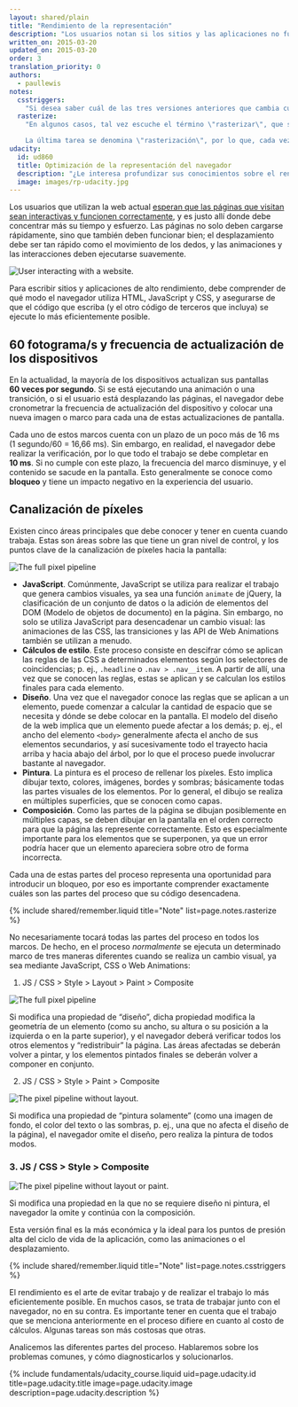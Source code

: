 ```yaml
---
layout: shared/plain
title: "Rendimiento de la representación"
description: "Los usuarios notan si los sitios y las aplicaciones no funcionan correctamente, por eso es fundamental optimizar el rendimiento de la representación."
written_on: 2015-03-20
updated_on: 2015-03-20
order: 3
translation_priority: 0
authors:
  - paullewis
notes:
  csstriggers:
    "Si desea saber cuál de las tres versiones anteriores que cambia cualquier propiedad determinada de las CSS (Hoja de estilos en cascada) se desencadenará, visite<a href='http://csstriggers.com'>Desencadenadores de CSS</a>. Y si desea aprender rápidamente a realizar animaciones de alto rendimiento, lea la sección sobre<a href='stick-to-compositor-only-properties-and-manage-layer-count'>cómo cambiar las propiedades exclusivas del compositor</a>."
  rasterize:
    "En algunos casos, tal vez escuche el término \"rasterizar\", que se utiliza junto con el término pintura. Esto se debe a que el proceso de pintura está formado por dos tareas: 1) creación de una lista de llamadas de dibujo y 2) relleno de los píxeles.

    La última tarea se denomina \"rasterización\", por lo que, cada vez que vea registros de pintura en DevTools, debe tener en cuenta que incluyen rasterización. (En algunas arquitecturas, la creación de la lista de llamadas de dibujo y la rasterización se llevan a cabo en diferentes cadenas, pero el desarrollador no tiene control sobre esto)."
udacity:
  id: ud860
  title: Optimización de la representación del navegador
  description: "¿Le interesa profundizar sus conocimientos sobre el rendimiento de la representación? Consulte el curso complementario y conozca cómo el navegador convierte HTML, CSS y JavaScript en píxeles en la pantalla, cómo utilizar DevTools para medir el rendimiento y cómo optimizar la representación de sus páginas."
  image: images/rp-udacity.jpg
---
```

<p class="intro">
  Los usuarios que utilizan la web actual <a href="http://paul.kinlan.me/what-news-readers-want/">esperan que las páginas que visitan sean interactivas y funcionen correctamente</a>, y es justo allí donde debe concentrar más su tiempo y esfuerzo. Las páginas no solo deben cargarse rápidamente, sino que también deben funcionar bien; el desplazamiento debe ser tan rápido como el movimiento de los dedos, y las animaciones y las interacciones deben ejecutarse suavemente.
</p>

<img src="images/intro/response.jpg" class="center" alt="User interacting with a website.">

Para escribir sitios y aplicaciones de alto rendimiento, debe comprender de qué modo el navegador utiliza HTML, JavaScript y CSS, y asegurarse de que el código que escriba (y el otro código de terceros que incluya) se ejecute lo más eficientemente posible.

## 60 fotograma/s y frecuencia de actualización de los dispositivos

En la actualidad, la mayoría de los dispositivos actualizan sus pantallas **60 veces por segundo**. Si se está ejecutando una animación o una transición, o si el usuario está desplazando las páginas, el navegador debe cronometrar la frecuencia de actualización del dispositivo y colocar una nueva imagen o marco para cada una de estas actualizaciones de pantalla.

Cada uno de estos marcos cuenta con un plazo de un poco más de 16 ms (1 segundo/60 = 16,66 ms). Sin embargo, en realidad, el navegador debe realizar la verificación, por lo que todo el trabajo se debe completar en **10 ms**. Si no cumple con este plazo, la frecuencia del marco disminuye, y el contenido se sacude en la pantalla. Esto generalmente se conoce como **bloqueo** y tiene un impacto negativo en la experiencia del usuario.

## Canalización de píxeles
Existen cinco áreas principales que debe conocer y tener en cuenta cuando trabaja. Estas son áreas sobre las que tiene un gran nivel de control, y los puntos clave de la canalización de píxeles hacia la pantalla:

<img src="images/intro/frame-full.jpg" class="center" alt="The full pixel pipeline">

* **JavaScript**. Comúnmente, JavaScript se utiliza para realizar el trabajo que genera cambios visuales, ya sea una función `animate` de jQuery, la clasificación de un conjunto de datos o la adición de elementos del DOM (Modelo de objetos de documento) en la página. Sin embargo, no solo se utiliza JavaScript para desencadenar un cambio visual: las animaciones de las CSS, las transiciones y las API de Web Animations también se utilizan a menudo.
* **Cálculos de estilo**. Este proceso consiste en descifrar cómo se aplican las reglas de las CSS a determinados elementos según los selectores de coincidencias; p. ej., `.headline` o `.nav > .nav__item`. A partir de allí, una vez que se conocen las reglas, estas se aplican y se calculan los estilos finales para cada elemento.
* **Diseño**. Una vez que el navegador conoce las reglas que se aplican a un elemento, puede comenzar a calcular la cantidad de espacio que se necesita y dónde se debe colocar en la pantalla. El modelo del diseño de la web implica que un elemento puede afectar a los demás; p. ej., el ancho del elemento `<body>` generalmente afecta el ancho de sus elementos secundarios, y así sucesivamente todo el trayecto hacia arriba y hacia abajo del árbol, por lo que el proceso puede involucrar bastante al navegador.
* **Pintura**. La pintura es el proceso de rellenar los píxeles. Esto implica dibujar texto, colores, imágenes, bordes y sombras; básicamente todas las partes visuales de los elementos. Por lo general, el dibujo se realiza en múltiples superficies, que se conocen como capas.
* **Composición**. Como las partes de la página se dibujan posiblemente en múltiples capas, se deben dibujar en la pantalla en el orden correcto para que la página las represente correctamente. Esto es especialmente importante para los elementos que se superponen, ya que un error podría hacer que un elemento apareciera sobre otro de forma incorrecta.

Cada una de estas partes del proceso representa una oportunidad para introducir un bloqueo, por eso es importante comprender exactamente cuáles son las partes del proceso que su código desencadena.

{% include shared/remember.liquid title="Note" list=page.notes.rasterize %}

No necesariamente tocará todas las partes del proceso en todos los marcos. De hecho, en el proceso _normalmente_ se ejecuta un determinado marco de tres maneras diferentes cuando se realiza un cambio visual, ya sea mediante JavaScript, CSS o Web Animations:

1. JS / CSS > Style > Layout > Paint > Composite

<img src="images/intro/frame-full.jpg" class="center" alt="The full pixel pipeline">

Si modifica una propiedad de “diseño”, dicha propiedad modifica la geometría de un elemento (como su ancho, su altura o su posición a la izquierda o en la parte superior), y el navegador deberá verificar todos los otros elementos y “redistribuir” la página. Las áreas afectadas se deberán volver a pintar, y los elementos pintados finales se deberán volver a componer en conjunto.

2. JS / CSS > Style > Paint > Composite

<img src="images/intro/frame-no-layout.jpg" class="center" alt="The  pixel pipeline without layout.">

Si modifica una propiedad de “pintura solamente” (como una imagen de fondo, el color del texto o las sombras, p. ej., una que no afecta el diseño de la página), el navegador omite el diseño, pero realiza la pintura de todos modos.

### 3. JS / CSS > Style > Composite

<img src="images/intro/frame-no-layout-paint.jpg" class="center" alt="The pixel pipeline without layout or paint.">

Si modifica una propiedad en la que no se requiere diseño ni pintura, el navegador la omite y continúa con la composición.

Esta versión final es la más económica y la ideal para los puntos de presión alta del ciclo de vida de la aplicación, como las animaciones o el desplazamiento.

{% include shared/remember.liquid title="Note" list=page.notes.csstriggers %}

El rendimiento es el arte de evitar trabajo y de realizar el trabajo lo más eficientemente posible. En muchos casos, se trata de trabajar junto con el navegador, no en su contra. Es importante tener en cuenta que el trabajo que se menciona anteriormente en el proceso difiere en cuanto al costo de cálculos. Algunas tareas son más costosas que otras.

Analicemos las diferentes partes del proceso. Hablaremos sobre los problemas comunes, y cómo diagnosticarlos y solucionarlos.

{% include fundamentals/udacity_course.liquid uid=page.udacity.id title=page.udacity.title image=page.udacity.image description=page.udacity.description %}


